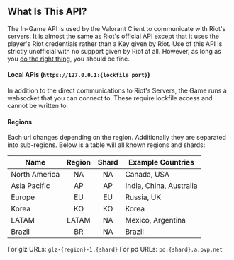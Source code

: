 ## What Is This API?
The In-Game API is used by the Valorant Client to communicate with Riot's servers. It is almost the same as Riot's official API except that it uses the player's Riot credentials rather than a Key given by Riot. Use of this API is strictly unofficial with no support given by Riot at all. However, as long as you [do the right thing](), you should be fine.

#### Local APIs (`https://127.0.0.1:{lockfile port}`)
In addition to the direct communications to Riot's Servers, the Game runs a websocket that you can connect to. These require lockfile access and cannot be written to.

#### Regions
Each url changes depending on the region. Additionally they are separated into sub-regions. Below is a table will all known regions and shards:

| Name          | Region | Shard | Example Countries       |
|---------------|:------:|:-----:|-------------------------|
| North America |   NA   |   NA  | Canada, USA             |
| Asia Pacific  |   AP   |   AP  | India, China, Australia |
| Europe        |   EU   |   EU  | Russia, UK              |
| Korea         |   KO   |   KO  | Korea                   |
| LATAM         |  LATAM |   NA  | Mexico, Argentina       |
| Brazil        |   BR   |   NA  | Brazil                  |

For glz URLs: `glz-{region}-1.{shard}`
For pd URLs: `pd.{shard}.a.pvp.net`
